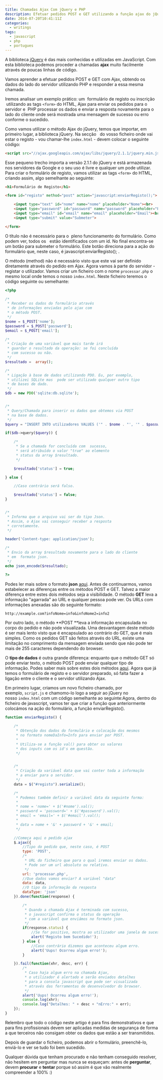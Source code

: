 ```yaml
---
title: Chamadas Ajax Com jQuery e PHP
description: Efetuar pedidos POST e GET utilizando a função ajax do jQuery e responder utilizando a linguagem de servidor PHP.
date: 2014-07-20T10:41:11Z
categories:
  - writings
tags:
  - javascript
  - php
  - portugues
---
```


A biblioteca [jQuery](http://jquery.com/) é das mais conhecidas e utilizadas em JavaScript. Com esta biblioteca podemos proceder a chamadas **ajax** muito facilmente através de poucas linhas de código.

<!--more-->

Vamos aprender a efetuar pedidos POST e GET com Ajax, obtendo os dados do lado do servidor utilizando PHP e responder a essa mesma chamada.

Iremos analisar um exemplo prático: um  formulário de registo ou inscrição  utilizando as tags ```<form>``` do HTML, Ajax para enviar os pedidos para o servidor e  PHP processar os dados e enviar a resposta novamente para o lado do cliente onde será mostrada uma mensagem de sucesso ou erro conforme o sucedido.

Como vamos utilizar o método Ajax do jQuery, temos que importar, em primeiro lugar, a biblioteca jQuery. Na secção <head>  do vosso ficheiro onde vai estar o registo - vou chamar-lhe ```index.html``` - devem colocar o seguinte código:

```html
<script src="//ajax.googleapis.com/ajax/libs/jquery/2.1.1/jquery.min.js"></script>
```

Esse pequeno trecho importa a versão 2.1.1 do jQuery e está armazenada nos servidores da Google e o seu uso é livre e qualquer um pode utilizar. Para criar o formulário de registo, vamos utilizar as tags ```<form>``` do HTML, criando assim, algo semelhante ao seguinte:

```html
<h1>Formulário de Registo</h1>

<form id="registo" method="post" action="javascript:enviarRegisto();">

	<input type="text" id="nome" name="nome" placeholder="Nome"><br>
	<input type="password" id="password" name="password" placeholder="Password"><br>
	<input type="email" id="email" name="email" placeholder="Email"><br>
	<input type="submit" value="Submeter">

</form>
```

O título não é necessário para o  pleno funcionamento do formulário. Como podem ver, todos os <inputs>  estão identificados com um id. No final encontra-se um botão para submeter o formulário. Este botão direciona para a ação do formulário que, neste caso, é javascript:enviarRegisto(); .

O método (method) não é necessário visto que este vai ser definido diretamente através do pedido em Ajax. Agora vamos à parte do servidor - registar o utilizador. Vamos criar um ficheiro com o nome ```processar.php``` o mesmo local onde temos o nosso ```index.html```. Neste ficheiro teremos o código seguinte ou semelhante:

```php
<?php

/*
 * Receber os dados do formulário através
 * de informações enviadas pelo ajax com
 * o método POST.
 */
$nome = $_POST['nome'];
$password = $_POST['password'];
$email = $_POST['email'];

/*
 * Criação de uma variável que mais tarde irá
 * guardar o resultado da operação: se foi concluída
 * com sucesso ou não.
 */
$resultado =  array();

/*
 * Ligação à base de dados utilizando PDO. Eu, por exemplo,
 * utilizei SQLite mas  pode ser utilizado qualquer outro tipo
 * de bases de dado.
 */
$db = new PDO('sqlite:db.sqlite');


/*
 * Query/Chamada para inserir os dados que obtemos via POST
 * na base de dados.
 */
$query = "INSERT INTO utilizadores VALUES ('" . $nome . "', '" . $password . "', '" . $email . "');";

if($db->query($query)) {

	/*
	 * Se a chamada for concluída com  sucesso,
	 * será atribuído o valor "true" ao elemento
	 * status da array $resultado.
	 */

	$resultado['status'] = true;

} else {

	//Caso contrário será falso.

	$resultado['status'] = false;
}


/*
 * Informa que o arquivo vai ser do tipo Json.
 * Assim, o Ajax vai conseguir receber a resposta
 * corretamente.
 */

header('Content-type: application/json');

/*
 * Envio da array $resultado novamente para o lado do cliente
 * em  formato json.
 */
echo json_encode($resultado);

?>
```


Podes ler mais sobre o formato **json** [aqui](http://json.org/). Antes de continuarmos, vamos estabelecer as diferenças entre os métodos POST e GET. Talvez a maior diferença entre estes dois métodos seja a visibilidade. O método **GET** leva a informação "agarrada" ao URL e qualquer pessoa pode ver. Os URLs com informações anexadas são do seguinte formato:

```txt
http://example.com?infoNome=info&infoNome2=info2
```

Por outro lado, o método **POST **leva a informação encapsulada no corpo do pedido e não pode visualizada. Uma desvantagem deste método é ser mais lento visto que é encapsulado ao contrário do GET, que é mais simples. Como os pedidos GET são feitos através do URL, existe uma limitação no comprimento da mensagem enviada sendo que não pode ter mais de 255 caracteres dependendo do browser.

O **tipo de dados** é outra grande diferença: enquanto que o método GET só pode enviar texto, o método POST pode enviar qualquer tipo de informação. Podes saber mais sobre estes dois métodos [aqui](http://www.w3schools.com/tags/ref_httpmethods.asp). Agora que já temos o formulário de registo e o servidor preparado, só falta fazer a ligação entre o cliente e o servidor utilizando Ajax.

Em primeiro lugar, criamos um novo ficheiro chamado, por exemplo, ```script.js``` e chamomo-lo logo a seguir ao jQuery no nosso ```index.html``` com um código semelhante ao seguinte:Agora, dentro do ficheiro de javascript, vamos ter que criar a função que anteriormente colocámos na ação do formulário, a função enviarRegisto().

```javascript
function enviarRegisto() {

    /*
     * Obtenção dos dados do formulário e colocação dos mesmos
     * no formato nomeDaInfo=Info para enviar por POST.
     *
     * Utiliza-se a função val() para obter os valores
     * dos inputs com os id's em questão.
     */


    /*
     * Criação da variável data que vai conter toda a informação
     * a enviar para o servidor.
     */
    data = $("#registo").serialize();

    /*
     * Podemos também definir a variável data da seguinte forma:
     *
     * nome = 'nome=' + $('#nome').val();
     * password = 'password=' + $('#password').val();
     * email = 'email=' + $('#email').val();
     *
     * data = nome + '&' + password + '&' + email;
     */

    //Começa aqui o pedido ajax
    $.ajax({
        //Tipo do pedido que, neste caso, é POST
        type: 'POST',
        /*
         * URL do ficheiro que para o qual iremos enviar os dados.
         * Pode ser um url absoluto ou relativo.
         */
        url: 'processar.php',
        //Que dados vamos enviar? A variável "data"
        data: data,
        //O tipo da informação da resposta
        dataType: 'json'
    }).done(function(response) {

        /*
         * Quando a chamada Ajax é terminada com sucesso,
         * o javascript confirma o status da operação
         * com a variável que enviámos no formato json.
         */
        if(response.status) {
            //Se for positivo, mostra ao utilizador uma janela de sucesso.
            alert('Registo bem Sucedido!');
        } else {
            //Caso contrário dizemos que aconteceu algum erro.
            alert('Uups! Ocorreu algum erro!');
        }

    }).fail(function(xhr, desc, err) {
        /*
         * Caso haja algum erro na chamada Ajax,
         * o utilizador é alertado e serão enviados detalhes
         * para a consola javascript que pode ser visualizada
         * através das ferramentas de desenvolvedor do browser.
         */
        alert('Uups! Ocorreu algum erro!');
        console.log(xhr);
        console.log("Detalhes: " + desc + "nErro:" + err);
    });
}
```

Relembro que todo o código neste artigo é para fins demonstrativos e que para fins profissionais devem ser aplicadas medidas de segurança de forma a que terceiros não consigam obter os dados que estão a ser transmitidos.

Depois de guardar o ficheiro, podemos abrir o formulário, preenchê-lo, enviá-lo e ver se tudo foi bem sucedido.

Qualquer dúvida que tenham procurado e não tenham conseguido resolver, não hesitem em perguntar mas nunca se esqueçam: antes de **perguntar**, devem **procurar** e **tentar** porque só assim é que vão realmente compreender a 100% :)
